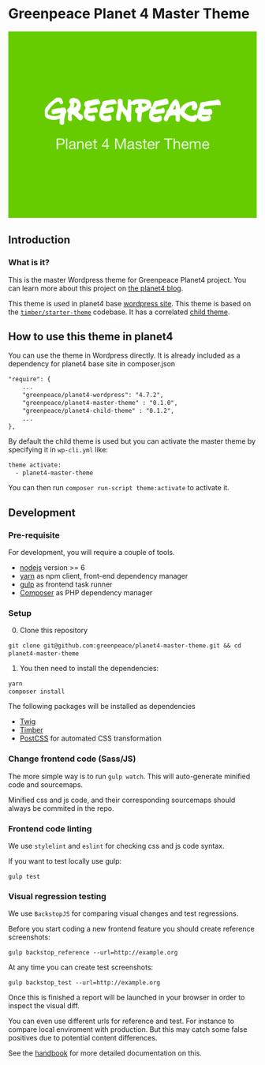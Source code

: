 # Greenpeace Planet 4 Master Theme

![Logo banner for this repository “Greenpeace Planet 4 Master Theme”](./screenshot.png)

## Introduction

### What is it?
This is the master Wordpress theme for Greenpeace Planet4 project.
You can learn more about this project on [the planet4 blog](https://medium.com/planet4).

This theme is used in planet4 base [wordpress site](https://github.com/greenpeace/planet4-base).
This theme is based on the [`timber/starter-theme`](https://github.com/timber/starter-theme) codebase.
It has a correlated [child theme](https://github.com/greenpeace/greenpeace-planet4-child-theme).

## How to use this theme in planet4

You can use the theme in Wordpress directly.
It is already included as a dependency for planet4 base site in composer.json
```
"require": {
    ...
    "greenpeace/planet4-wordpress": "4.7.2",
    "greenpeace/planet4-master-theme" : "0.1.0",
    "greenpeace/planet4-child-theme" : "0.1.2",
    ...
},
```

By default the child theme is used but you can activate the master theme
by specifying it in `wp-cli.yml` like:
```
theme activate:
  - planet4-master-theme
```

You can then run `composer run-script theme:activate` to activate it.

## Development

### Pre-requisite

For development, you will require a couple of tools.

- [nodejs](https://nodejs.org) version >= 6
- [yarn](https://yarnpkg.com/) as npm client, front-end dependency manager
- [gulp](https://gulpjs.com/) as frontend task runner
- [Composer](https://getcomposer.org/) as PHP dependency manager

### Setup

0. Clone this repository
```
git clone git@github.com:greenpeace/planet4-master-theme.git && cd planet4-master-theme
```
1. You then need to install the dependencies:
```
yarn
composer install
```

The following packages will be installed as dependencies
- [Twig](http://twig.sensiolabs.org/)
- [Timber](https://timber.github.io/timber/)
- [PostCSS](http://postcss.org/) for automated CSS transformation

### Change frontend code (Sass/JS)

The more simple way is to run `gulp watch`. This will auto-generate minified code and sourcemaps.

Minified css and js code, and their corresponding sourcemaps should always be commited in the repo.

### Frontend code linting

We use `stylelint` and `eslint` for checking css and js code syntax.

If you want to test locally use gulp:

```
gulp test
```

### Visual regression testing

We use `BackstopJS` for comparing visual changes and test regressions.

Before you start coding a new frontend feature you should create reference screenshots:

```
gulp backstop_reference --url=http://example.org
```

At any time you can create test screenshots:

```
gulp backstop_test --url=http://example.org
```

Once this is finished a report will be launched in your browser in order to inspect the visual diff.

You can even use different urls for reference and test.
For instance to compare local enviroment with production.
But this may catch some false positives due to potential content differences.

See the [handbook](https://planet4.greenpeace.org/handbook/visual-regression-testing/) for more detailed documentation on this.
